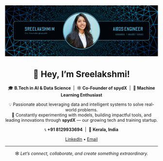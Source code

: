 <p align="center">
  <img src="./Sreelakshmi M.png" alt="Sreelakshmi M | Co-Founder @ spydX | AI/DS Engineer" />
</p>

<h1 align="center">👋 Hey, I’m Sreelakshmi!</h1>

<p align="center">
  🎓 <strong>B.Tech in AI & Data Science</strong> &nbsp;|&nbsp; 🕸️ <strong>Co-Founder of spydX</strong> &nbsp;|&nbsp; 🤖 <strong>Machine Learning Enthusiast</strong>
</p>

<p align="center">
  💡 Passionate about leveraging data and intelligent systems to solve real-world problems.<br>
  🚀 Constantly experimenting with models, building impactful tools, and leading innovations through <strong>spydX</strong> — our growing tech and training startup.
</p>

<p align="center">
  📞 <strong>+91 8129933694</strong> &nbsp;|&nbsp; 📍 <strong>Kerala, India</strong>
</p>

<p align="center">
  <a href="https://www.linkedin.com/in/msreelakshmi">LinkedIn</a> • 
  <a href="mailto:sreelakshmi.ai2021@gmail.com">Email</a>
</p>

---

<p align="center">
  🕸️ <i>Let’s connect, collaborate, and create something extraordinary.</i>
</p>
